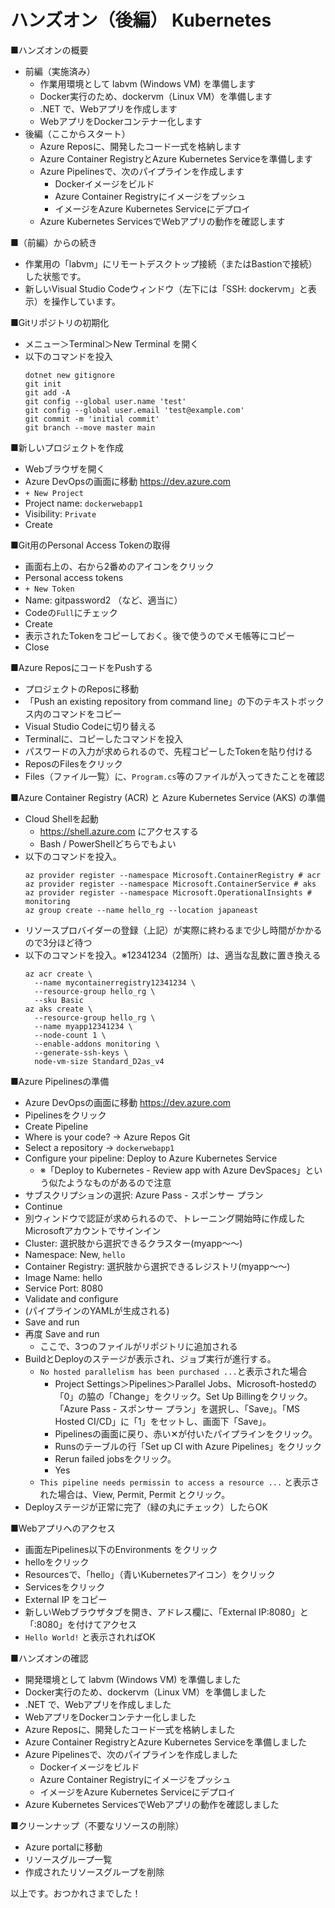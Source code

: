 # ハンズオン（後編） Kubernetes

■ハンズオンの概要

- 前編（実施済み）
  - 作業用環境として labvm (Windows VM) を準備します
  - Docker実行のため、dockervm（Linux VM）を準備します
  - .NET で、Webアプリを作成します
  - WebアプリをDockerコンテナー化します
- 後編（ここからスタート）
  - Azure Reposに、開発したコード一式を格納します
  - Azure Container RegistryとAzure Kubernetes Serviceを準備します
  - Azure Pipelinesで、次のパイプラインを作成します
    - Dockerイメージをビルド
    - Azure Container Registryにイメージをプッシュ
    - イメージをAzure Kubernetes Serviceにデプロイ
  - Azure Kubernetes ServicesでWebアプリの動作を確認します

■（前編）からの続き

- 作業用の「labvm」にリモートデスクトップ接続（またはBastionで接続）した状態です。
- 新しいVisual Studio Codeウィンドウ（左下には「SSH: dockervm」と表示）を操作しています。

■Gitリポジトリの初期化

- メニュー＞Terminal＞New Terminal を開く
- 以下のコマンドを投入
  ```
  dotnet new gitignore
  git init
  git add -A
  git config --global user.name 'test'
  git config --global user.email 'test@example.com'
  git commit -m 'initial commit'
  git branch --move master main
  ```

■新しいプロジェクトを作成

- Webブラウザを開く
- Azure DevOpsの画面に移動 https://dev.azure.com
- `+ New Project`
- Project name: `dockerwebapp1`
- Visibility: `Private`
- Create

■Git用のPersonal Access Tokenの取得

- 画面右上の、右から2番めのアイコンをクリック
- Personal access tokens
- `+ New Token`
- Name: gitpassword2 （など、適当に）
- Codeの`Full`にチェック
- Create
- 表示されたTokenをコピーしておく。後で使うのでメモ帳等にコピー
- Close

■Azure ReposにコードをPushする

- プロジェクトのReposに移動
- 「Push an existing repository from command line」の下のテキストボックス内のコマンドをコピー
- Visual Studio Codeに切り替える
- Terminalに、コピーしたコマンドを投入
- パスワードの入力が求められるので、先程コピーしたTokenを貼り付ける
- ReposのFilesをクリック
- Files（ファイル一覧）に、`Program.cs`等のファイルが入ってきたことを確認

■Azure Container Registry (ACR) と Azure Kubernetes Service (AKS) の準備

- Cloud Shellを起動
  - https://shell.azure.com にアクセスする
  - Bash / PowerShellどちらでもよい
- 以下のコマンドを投入。
  ```
  az provider register --namespace Microsoft.ContainerRegistry # acr
  az provider register --namespace Microsoft.ContainerService # aks
  az provider register --namespace Microsoft.OperationalInsights # monitoring
  az group create --name hello_rg --location japaneast
  ```
- リソースプロバイダーの登録（上記）が実際に終わるまで少し時間がかかるので3分ほど待つ
- 以下のコマンドを投入。※12341234（2箇所）は、適当な乱数に置き換える
  ```
  az acr create \
    --name mycontainerregistry12341234 \
    --resource-group hello_rg \
    --sku Basic
  az aks create \
    --resource-group hello_rg \
    --name myapp12341234 \
    --node-count 1 \
    --enable-addons monitoring \
    --generate-ssh-keys \
    node-vm-size Standard_D2as_v4
  ```

■Azure Pipelinesの準備

- Azure DevOpsの画面に移動 https://dev.azure.com
- Pipelinesをクリック
- Create Pipeline
- Where is your code? → Azure Repos Git
- Select a repository →  `dockerwebapp1`
- Configure your pipeline: Deploy to Azure Kubernetes Service
  - ※「Deploy to Kubernetes - Review app with Azure DevSpaces」という似たようなものがあるので注意
- サブスクリプションの選択: Azure Pass - スポンサー プラン
- Continue
- 別ウィンドウで認証が求められるので、トレーニング開始時に作成したMicrosoftアカウントでサインイン
- Cluster: 選択肢から選択できるクラスター(myapp～～)
- Namespace: New, `hello`
- Container Registry: 選択肢から選択できるレジストリ(myapp～～)
- Image Name: hello
- Service Port: 8080
- Validate and configure
- (パイプラインのYAMLが生成される)
- Save and run
- 再度 Save and run
  - ここで、3つのファイルがリポジトリに追加される
- BuildとDeployのステージが表示され、ジョブ実行が進行する。
  - `No hosted parallelism has been purchased ...`と表示された場合
    - Project Settings＞Pipelines＞Parallel Jobs、Microsoft-hostedの「0」の脇の「Change」をクリック。Set Up Billingをクリック。「Azure Pass - スポンサー プラン」を選択し、「Save」。「MS Hosted CI/CD」に「1」をセットし、画面下「Save」。
    - Pipelinesの画面に戻り、赤い✕が付いたパイプラインをクリック。
    - Runsのテーブルの行「Set up CI with Azure Pipelines」をクリック
    - Rerun failed jobsをクリック。
    - Yes
  - `This pipeline needs permissin to access a resource ...` と表示された場合は、View, Permit, Permit とクリック。
- Deployステージが正常に完了（緑の丸にチェック）したらOK


■Webアプリへのアクセス

- 画面左Pipelines以下のEnvironments をクリック
- helloをクリック
- Resourcesで、「hello」（青いKubernetesアイコン）をクリック
- Servicesをクリック
- External IP をコピー
- 新しいWebブラウザタブを開き、アドレス欄に、「External IP:8080」と「:8080」を付けてアクセス
- `Hello World!` と表示されればOK

■ハンズオンの確認

- 開発環境として labvm (Windows VM) を準備しました
- Docker実行のため、dockervm（Linux VM）を準備しました
- .NET で、Webアプリを作成しました
- WebアプリをDockerコンテナー化しました
- Azure Reposに、開発したコード一式を格納しました
- Azure Container RegistryとAzure Kubernetes Serviceを準備しました
- Azure Pipelinesで、次のパイプラインを作成しました
  - Dockerイメージをビルド
  - Azure Container Registryにイメージをプッシュ
  - イメージをAzure Kubernetes Serviceにデプロイ
- Azure Kubernetes ServicesでWebアプリの動作を確認しました

■クリーンナップ（不要なリソースの削除）

- Azure portalに移動
- リソースグループ一覧
- 作成されたリソースグループを削除

以上です。おつかれさまでした！
